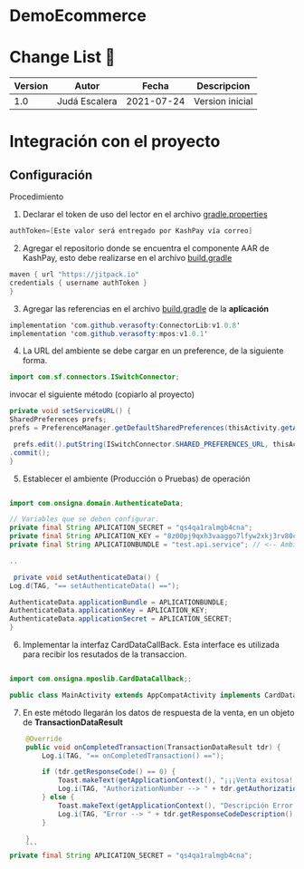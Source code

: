# DemoEcommerce

# Change List :green_book:

Version | Autor | Fecha | Descripcion
--------|---------------------|------------|----------------
1.0 | Judá Escalera| 2021-07-24 | Version inicial

# Integración con el proyecto

## Configuración

Procedimiento

1. Declarar el token de uso del lector en el archivo [gradle.properties](/gradle.properties)

```java
authToken=[Este valor será entregado por KashPay vía correo]
```

2. Agregar el repositorio donde se encuentra el componente AAR de KashPay, esto debe realizarse en el archivo
[build.gradle](/build.gradle)

```java
maven { url "https://jitpack.io"
credentials { username authToken }
}
```

3. Agregar las referencias en el archivo [build.gradle](/app/build.gradle) de la **aplicación**

```java
implementation 'com.github.verasofty:ConnectorLib:v1.0.8'
implementation 'com.github.verasofty:mpos:v1.0.1'
```

4. La URL del ambiente se debe cargar en un preference, de la siguiente forma.

```java
import com.sf.connectors.ISwitchConnector;
```

invocar el siguiente método (copiarlo al proyecto)

```java
private void setServiceURL() {
SharedPreferences prefs;
prefs = PreferenceManager.getDefaultSharedPreferences(thisActivity.getApplicationContext());

 prefs.edit().putString(ISwitchConnector.SHARED_PREFERENCES_URL, thisActivity.getResources().getString(R.string.DEFAULT_URL))
.commit();
}
```

5. Establecer el ambiente (Producción o Pruebas) de operación

```java

import com.onsigna.domain.AuthenticateData;
```

```java
// Variables que se deben configurar.
private final String APLICATION_SECRET = "qs4qa1ralmgb4cna";
private final String APLICATION_KEY = "8z00pj9qxh3vaaggo7lfyw2xkj3rv80c7o1u";
private final String APLICATIONBUNDLE = "test.api.service"; // <-- Ambiente de Pruebas

..

 private void setAuthenticateData() {
Log.d(TAG, "== setAuthenticateData() ==");

AuthenticateData.applicationBundle = APLICATIONBUNDLE;
AuthenticateData.applicationKey = APLICATION_KEY;
AuthenticateData.applicationSecret = APLICATION_SECRET;
}
```

6. Implementar la interfaz CardDataCallBack.
    Esta interface es utilizada para recibir los resutados de la transaccion.

```java

import com.onsigna.mposlib.CardDataCallback;;
```

```java
public class MainActivity extends AppCompatActivity implements CardDataCallback

```
7. En este método llegarán los datos de respuesta de la venta, en un objeto de **TransactionDataResult**
```java
    @Override
    public void onCompletedTransaction(TransactionDataResult tdr) {
        Log.i(TAG, "== onCompletedTransaction() ==");

        if (tdr.getResponseCode() == 0) {
            Toast.makeText(getApplicationContext(), "¡¡¡Venta exitosa!!!\nNúmero de autorización -> " + tdr.getAuthorizationNumber(), Toast.LENGTH_LONG).show();
            Log.i(TAG, "AuthorizationNumber --> " + tdr.getAuthorizationNumber() );
        } else {
            Toast.makeText(getApplicationContext(), "Descripción Error -> " + tdr.getResponseCodeDescription(), Toast.LENGTH_LONG).show();
            Log.i(TAG, "Error --> " + tdr.getResponseCodeDescription() );
        }

    }
    ```
private final String APLICATION_SECRET = "qs4qa1ralmgb4cna";
